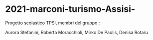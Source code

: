 # 2021-marconi-turismo-Assisi-
Progetto scolastico TPSI, membri del gruppo : 

Aurora Stefanini, Roberta Moracchioli, Mirko De Paolis, Denisa Rotaru